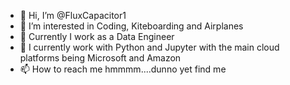 - 👋 Hi, I’m @FluxCapacitor1
- 👀 I’m interested in Coding, Kiteboarding and Airplanes
- 💼 Currently I work as a Data Engineer
- 🌱 I currently work with Python and Jupyter with the main cloud platforms being Microsoft and Amazon
- 📫 How to reach me hmmmm....dunno yet find me

<!---
FluxCapacitor1/FluxCapacitor1 is a ✨ special ✨ repository because its `README.md` (this file) appears on your GitHub profile.
You can click the Preview link to take a look at your changes.
--->
